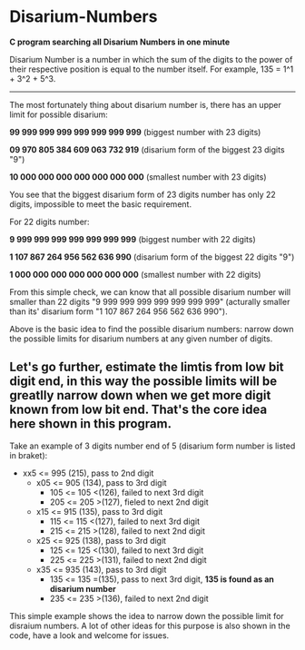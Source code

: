 # Disarium-Numbers
**C program searching all Disarium Numbers in one minute**

Disarium Number is a number in which the sum of the digits to the power of their respective position is equal to the number itself.
For example, 135 = 1^1 + 3^2 + 5^3.

---
The most fortunately thing about disarium number is, there has an upper limit for possible disarium:

**99 999 999 999 999 999 999 999** (biggest number with 23 digits)

**09 970 805 384 609 063 732 919** (disarium form of the biggest 23 digits "9")
 
**10 000 000 000 000 000 000 000** (smallest number with 23 digits)
 
 You see that the biggest disarium form of 23 digits number has only 22 digits, impossible to meet the basic requirement.
 
 
 For 22 digits number:
 
 **9 999 999 999 999 999 999 999** (biggest number with 22 digits)
 
 **1 107 867 264 956 562 636 990** (disarium form of the biggest 22 digits "9")
 
 **1 000 000 000 000 000 000 000** (smallest number with 22 digits)
 
 From this simple check, we can know that all possible disarium number will smaller than 22 digits "9 999 999 999 999 999 999 999" (acturally smaller than its' disarium form "1 107 867 264 956 562 636 990").
 

 Above is the basic idea to find the possible disarium numbers: narrow down the possible limits for disarium numbers at any given number of digits.
 
 Let's go further, estimate the limtis from low bit digit end, in this way the possible limits will be greatlly narrow down when we get more digit known from low bit end. That's the core idea here shown in this program.
---

 Take an example of 3 digits number end of 5 (disarium form number is listed in braket):
 
 * xx5 <= 995  (215), pass to 2nd digit
   * x05 <= 905  (134), pass to 3rd digit
     * 105 <= 105 <(126), failed to next 3rd digit
     * 205 <= 205 >(127), fieled to next 2nd digit
   * x15 <= 915  (135), pass to 3rd digit
     * 115 <= 115 <(127), failed to next 3rd digit
     * 215 <= 215 >(128), failed to next 2nd digit
   * x25 <= 925  (138), pass to 3rd digit
     * 125 <= 125 <(130), failed to next 3rd digit
     * 225 <= 225 >(131), failed to next 2nd digit
   * x35 <= 935  (143), pass to 3rd digit
     * 135 <= 135 =(135), pass to next 3rd digit, **135 is found as an disarium number**
     * 235 <= 235 >(136), failed to next 2nd digit
 
 This simple example shows the idea to narrow down the possible limit for disraium numbers. A lot of other ideas for this purpose is also shown in the code, have a look and welcome for issues.
 
